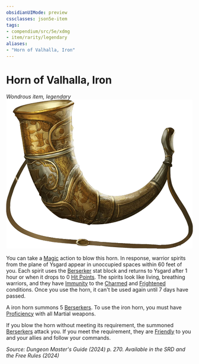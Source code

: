 ```yaml
---
obsidianUIMode: preview
cssclasses: json5e-item
tags:
- compendium/src/5e/xdmg
- item/rarity/legendary
aliases: 
- "Horn of Valhalla, Iron"
---
```

# Horn of Valhalla, Iron
*Wondrous item, legendary*  
![](/3-Mechanics/CLI/items/img/horn-of-valhalla.webp#right)


You can take a [Magic](actions.md#Magic) action to blow this horn. In response, warrior spirits from the plane of Ysgard appear in unoccupied spaces within 60 feet of you. Each spirit uses the [Berserker](/3-Mechanics/CLI/bestiary/humanoid/berserker-xmm.md) stat block and returns to Ysgard after 1 hour or when it drops to 0 [Hit Points](/3-Mechanics/CLI/variant-rules/hit-points-xphb.md). The spirits look like living, breathing warriors, and they have [Immunity](/3-Mechanics/CLI/variant-rules/immunity-xphb.md) to the [Charmed](conditions.md#Charmed) and [Frightened](conditions.md#Frightened) conditions. Once you use the horn, it can't be used again until 7 days have passed.

A iron horn summons 5 [Berserkers](/3-Mechanics/CLI/bestiary/humanoid/berserker-xmm.md). To use the iron horn, you must have [Proficiency](/3-Mechanics/CLI/variant-rules/proficiency-xphb.md) with all Martial weapons.

If you blow the horn without meeting its requirement, the summoned [Berserkers](/3-Mechanics/CLI/bestiary/humanoid/berserker-xmm.md) attack you. If you meet the requirement, they are [Friendly](/3-Mechanics/CLI/variant-rules/friendly-attitude-xphb.md) to you and your allies and follow your commands.

*Source: Dungeon Master's Guide (2024) p. 270. Available in the <span title='Systems Reference Document (5.2)'>SRD</span> and the Free Rules (2024)*